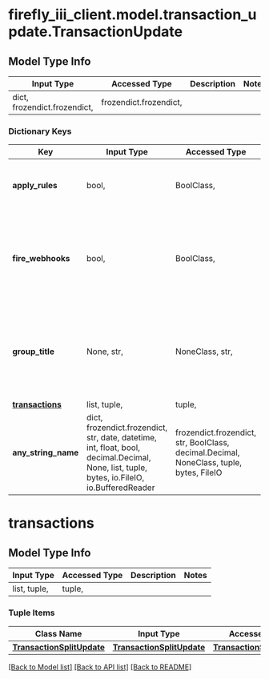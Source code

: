 # firefly_iii_client.model.transaction_update.TransactionUpdate

## Model Type Info
Input Type | Accessed Type | Description | Notes
------------ | ------------- | ------------- | -------------
dict, frozendict.frozendict,  | frozendict.frozendict,  |  | 

### Dictionary Keys
Key | Input Type | Accessed Type | Description | Notes
------------ | ------------- | ------------- | ------------- | -------------
**apply_rules** | bool,  | BoolClass,  | Whether or not to apply rules when submitting transaction. | [optional] 
**fire_webhooks** | bool,  | BoolClass,  | Whether or not to fire the webhooks that are related to this event. | [optional] if omitted the server will use the default value of True
**group_title** | None, str,  | NoneClass, str,  | Title of the transaction if it has been split in more than one piece. Empty otherwise. | [optional] 
**[transactions](#transactions)** | list, tuple,  | tuple,  |  | [optional] 
**any_string_name** | dict, frozendict.frozendict, str, date, datetime, int, float, bool, decimal.Decimal, None, list, tuple, bytes, io.FileIO, io.BufferedReader | frozendict.frozendict, str, BoolClass, decimal.Decimal, NoneClass, tuple, bytes, FileIO | any string name can be used but the value must be the correct type | [optional]

# transactions

## Model Type Info
Input Type | Accessed Type | Description | Notes
------------ | ------------- | ------------- | -------------
list, tuple,  | tuple,  |  | 

### Tuple Items
Class Name | Input Type | Accessed Type | Description | Notes
------------- | ------------- | ------------- | ------------- | -------------
[**TransactionSplitUpdate**](TransactionSplitUpdate.md) | [**TransactionSplitUpdate**](TransactionSplitUpdate.md) | [**TransactionSplitUpdate**](TransactionSplitUpdate.md) |  | 

[[Back to Model list]](../../README.md#documentation-for-models) [[Back to API list]](../../README.md#documentation-for-api-endpoints) [[Back to README]](../../README.md)

